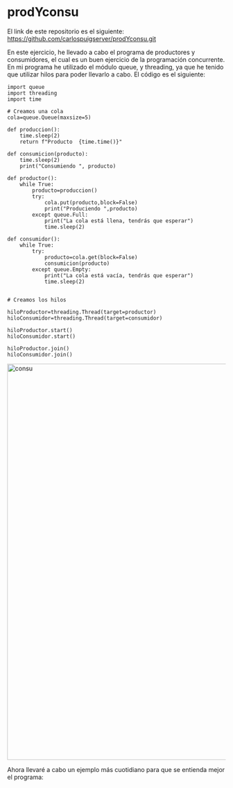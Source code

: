 # prodYconsu

El link de este repositorio es el siguiente: https://github.com/carlospuigserver/prodYconsu.git

En este ejercicio, he llevado a cabo el programa de productores y consumidores, el cual es un buen ejercicio de la programación concurrente. En mi programa he utilizado el módulo queue, y threading, ya que he tenido que utilizar hilos para poder llevarlo a cabo. El código es el siguiente:

```
import queue
import threading
import time

# Creamos una cola
cola=queue.Queue(maxsize=5)

def produccion():
    time.sleep(2)
    return f"Producto  {time.time()}"

def consumicion(producto):
    time.sleep(2)
    print("Consumiendo ", producto)

def productor():
    while True:
        producto=produccion()
        try:
            cola.put(producto,block=False)
            print("Produciendo ",producto)
        except queue.Full:
            print("La cola está llena, tendrás que esperar")
            time.sleep(2)

def consumidor():
    while True:
        try:
            producto=cola.get(block=False)
            consumicion(producto)
        except queue.Empty:
            print("La cola está vacía, tendrás que esperar")
            time.sleep(2)


# Creamos los hilos

hiloProductor=threading.Thread(target=productor)
hiloConsumidor=threading.Thread(target=consumidor)

hiloProductor.start()
hiloConsumidor.start()

hiloProductor.join()
hiloConsumidor.join()
```

<img width="912" alt="consu" src="https://user-images.githubusercontent.com/91721643/223271140-1a76fa81-e66e-4cee-b6d6-b60c94abadac.png">







Ahora llevaré a cabo un ejemplo más cuotidiano para que se entienda mejor el programa:
